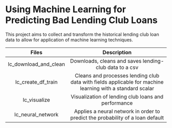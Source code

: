 # Using Machine Learning for Predicting Bad Lending Club Loans

This project aims to collect and transform the historical lending club loan data to allow for application of machine learning techniques.


| Files               | Description           |
|:-----:|:----------------------------------------------------------:|
|lc_download_and_clean|Downloads, cleans and saves lending-club data to a csv|
|lc_create_df_train   |Cleans and processes lending club data with fields applicable for machine learning with a standard scalar|
|lc_visualize|Visualization of lending club loans and performance|
|lc_neural_network    |Applies a neural network in order to predict the probability of a loan default|


